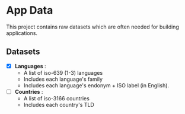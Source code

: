 # App Data

This project contains raw datasets which are often needed for building applications.

## Datasets

* [X] __Languages__ : 
  * A list of iso-639 (1-3) languages
  * Includes each language's family
  * Includes each language's endonym + ISO label (in English).
* [ ] __Countries__ :
  * A list of iso-3166 countries
  * Includes each country's TLD